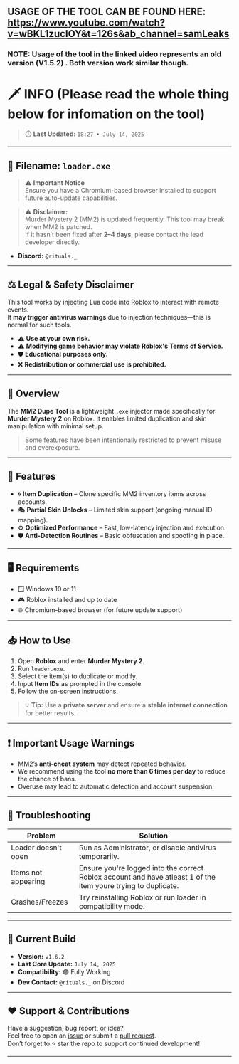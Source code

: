 ## USAGE OF THE TOOL CAN BE FOUND HERE: https://www.youtube.com/watch?v=wBKL1zucIOY&t=126s&ab_channel=samLeaks
### NOTE: Usage of the tool in the linked video represents an old version (**V1.5.2**) . Both version work similar though. ###

# 🗡️ INFO (Please read the whole thing below for infomation on the tool)

> ⏱️ **Last Updated:** `18:27 • July 14, 2025`

---

## 📂 Filename: `loader.exe`

> ⚠️ **Important Notice**  
Ensure you have a Chromium-based browser installed to support future auto-update capabilities.

> ⚠️ **Disclaimer:**  
Murder Mystery 2 (MM2) is updated frequently. This tool may break when MM2 is patched.  
If it hasn’t been fixed after **2–4 days**, please contact the lead developer directly.  
- **Discord:** `@rituals._`  

---

## ⚖️ Legal & Safety Disclaimer

This tool works by injecting Lua code into Roblox to interact with remote events.  
It **may trigger antivirus warnings** due to injection techniques—this is normal for such tools.

- ⚠️ **Use at your own risk.**
- ⚠️ **Modifying game behavior may violate Roblox's Terms of Service.**
- 🛡️ **Educational purposes only.**
- ❌ **Redistribution or commercial use is prohibited.**

---

## 📌 Overview

The **MM2 Dupe Tool** is a lightweight `.exe` injector made specifically for **Murder Mystery 2** on Roblox. It enables limited duplication and skin manipulation with minimal setup.

> Some features have been intentionally restricted to prevent misuse and overexposure.

---

## 🔧 Features

- 🌀 **Item Duplication** – Clone specific MM2 inventory items across accounts.  
- 🎭 **Partial Skin Unlocks** – Limited skin support (ongoing manual ID mapping).  
- ⚙️ **Optimized Performance** – Fast, low-latency injection and execution.  
- 🛡️ **Anti-Detection Routines** – Basic obfuscation and spoofing in place.

---

## 🖥️ Requirements

- 🪟 Windows 10 or 11  
- 🎮 Roblox installed and up to date  
- 🌐 Chromium-based browser (for future update support)

---

## 📥 How to Use

1. Open **Roblox** and enter **Murder Mystery 2**.
2. Run `loader.exe`.
3. Select the item(s) to duplicate or modify.
4. Input **Item IDs** as prompted in the console.
5. Follow the on-screen instructions.

> 💡 **Tip:** Use a **private server** and ensure a **stable internet connection** for better results.

---

## ❗ Important Usage Warnings

- MM2’s **anti-cheat system** may detect repeated behavior.
- We recommend using the tool **no more than 6 times per day** to reduce the chance of bans.
- Overuse may lead to automatic detection and account suspension.

---

## 🔧 Troubleshooting

| Problem                | Solution                                                               |
|------------------------|------------------------------------------------------------------------|
| Loader doesn't open    | Run as Administrator, or disable antivirus temporarily.               |
| Items not appearing    | Ensure you're logged into the correct Roblox account and have atleast 1 of the item youre trying to duplicate.                 |
| Crashes/Freezes        | Try reinstalling Roblox or run loader in compatibility mode.          |

---

## 📌 Current Build

- **Version:** `v1.6.2`  
- **Last Core Update:** `July 14, 2025`  
- **Compatibility:** 🟢 Fully Working  
- **Dev Contact:** `@rituals._` on Discord  

---

## ❤️ Support & Contributions

Have a suggestion, bug report, or idea?  
Feel free to open an [issue](#) or submit a [pull request](#).  
Don’t forget to ⭐ star the repo to support continued development!

---

